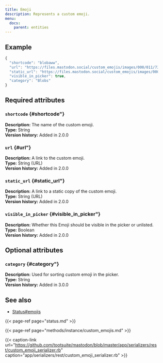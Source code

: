 ```yaml
---
title: Emoji
description: Represents a custom emoji.
menu:
  docs:
    parent: entities
---
```


## Example

```javascript
{
  "shortcode": "blobaww",
  "url": "https://files.mastodon.social/custom_emojis/images/000/011/739/original/blobaww.png",
  "static_url": "https://files.mastodon.social/custom_emojis/images/000/011/739/static/blobaww.png",
  "visible_in_picker": true,
  "category": "Blobs"
}
```

## Required attributes

### `shortcode` {#shortcode"}

**Description:** The name of the custom emoji.\
**Type:** String\
**Version history:** Added in 2.0.0

### `url` {#url"}

**Description:** A link to the custom emoji.\
**Type:** String \(URL\)\
**Version history:** Added in 2.0.0

### `static_url` {#static_url"}

**Description:** A link to a static copy of the custom emoji.\
**Type:** String \(URL\)\
**Version history:** Added in 2.0.0

### `visible_in_picker` {#visible_in_picker"}

**Description:** Whether this Emoji should be visible in the picker or unlisted.\
**Type:** Boolean\
**Version history:** Added in 2.0.0

## Optional attributes

### `category` {#category"}

**Description:** Used for sorting custom emoji in the picker.\
**Type:** String\
**Version history:** Added in 3.0.0

## See also

* [Status\#emojis](status.md#emojis)

{{< page-ref page="status.md" >}}

{{< page-ref page="methods/instance/custom_emojis.md" >}}

{{< caption-link url="https://github.com/tootsuite/mastodon/blob/master/app/serializers/rest/custom_emoji_serializer.rb" caption="app/serializers/rest/custom\_emoji\_serializer.rb" >}}





